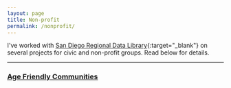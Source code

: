 ```yaml
---
layout: page
title: Non-profit
permalink: /nonprofit/
---
```


I've worked with [San Diego Regional Data Library](https://www.sandiegodata.org){:target="_blank"} on several projects for civic and non-profit groups. Read below for details.

---
<h3><a href="http://jcclose1.github.io/non-profit/2017/09/20/age-friendly-communities.html">Age Friendly Communities</a></h3>

